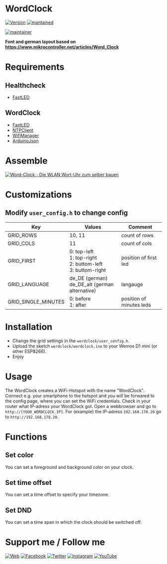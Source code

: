 # WordClock
[![Version](https://img.shields.io/badge/version-3.0.0-green.svg?style=for-the-badge)](#) [![mantained](https://img.shields.io/maintenance/yes/2020.svg?style=for-the-badge)](#)

[![maintainer](https://img.shields.io/badge/maintainer-Goran%20Zunic%20%40panbachi-blue.svg?style=for-the-badge)](https://www.panbachi.de)

**Font and german layout based on https://www.mikrocontroller.net/articles/Word_Clock**

# Requirements

## Healthcheck
* [FastLED](https://github.com/FastLED/FastLED)

## WordClock
* [FastLED](https://github.com/FastLED/FastLED)
* [NTPClient](https://github.com/arduino-libraries/NTPClient)
* [WifiManager](https://github.com/tzapu/WiFiManager)
* [ArduinoJson](https://github.com/bblanchon/ArduinoJson)

# Assemble
[![Word-Clock - Die WLAN Wort-Uhr zum selber bauen](https://img.youtube.com/vi/FvAM1t0tISE/0.jpg)](https://www.youtube.com/watch?v=FvAM1t0tISE)

# Customizations
## Modify `user_config.h` to change config
| Key                 | Values                                                           | Comment                  |
|---------------------|------------------------------------------------------------------|--------------------------|
| GRID_ROWS           | 10, 11                                                           | count of rows            |
| GRID_COLS           | 11                                                               | count of cols            |
| GRID_FIRST          | 0: top-left<br>1: top-right<br>2: buttom-left<br>3: buttom-right | position of first led    |
| GRID_LANGUAGE       | de_DE (german)<br>de_DE_alt (german alternative)                 | langauge                 |
| GRID_SINGLE_MINUTES | 0: before<br>1: after                                            | position of minutes leds |

# Installation
- Change the grid settings in the `wordclock/user_config.h`.
- Upload the sketch `wordclock/wordclock.ino` to your Wemos D1 mini (or other ESP8266).
- Enjoy

# Usage
The WordClock creates a WiFi-Hotspot with the name "WordClock". Connect e.g. your smartphone to the hotspot and you will be forwared to the config page, where you can set the WiFi credentials.
Check in your router what IP-adress your WordClock got. Open a webbrowser and go to `http://[YOUR_WORDCLOCK_IP]`. For (example) the IP-adress `192.168.178.20` go to `http://192.168.178.20`.

# Functions

## Set color
You can set a foreground and background color on your clock.

## Set time offset
You can set a time offset to specify your timezone.

## Set DND
You can set a time span in which the clock should be switched off.

# Support me / Follow me
[![Web](https://img.shields.io/badge/www-panbachi.de-blue.svg?style=flat-square&colorB=3d72a8&colorA=333333)](https://www.panbachi.de)
[![Facebook](https://img.shields.io/badge/-%40panbachi.de-blue.svg?style=flat-square&logo=facebook&colorB=3B5998&colorA=eee)](https://www.facebook.com/panbachi.de/)
[![Twitter](https://img.shields.io/badge/-%40panbachi-blue.svg?style=flat-square&logo=twitter&colorB=1DA1F2&colorA=eee)](https://twitter.com/panbachi)
[![Instagram](https://img.shields.io/badge/-%40panbachi.de-blue.svg?style=flat-square&logo=instagram&colorB=E4405F&colorA=eee)](http://instagram.com/panbachi.de)
[![YouTube](https://img.shields.io/badge/-%40panbachi-blue.svg?style=flat-square&logo=youtube&colorB=FF0000&colorA=eee)](https://www.youtube.com/channel/UCO7f2L7ZsDCpOtRfKnPqNow)
